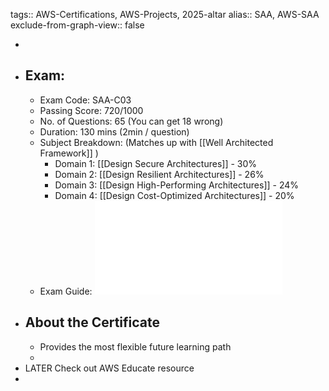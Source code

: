 tags:: AWS-Certifications, AWS-Projects, 2025-altar
alias:: SAA, AWS-SAA
exclude-from-graph-view:: false

-
- ## Exam:
	- Exam Code: SAA-C03
	- Passing Score: 720/1000
	- No. of Questions: 65 (You can get 18 wrong)
	- Duration: 130 mins (2min / question)
	- Subject Breakdown: (Matches up with [[Well Architected Framework]] )
		- Domain 1: [[Design Secure Architectures]] - 30%
		- Domain 2: [[Design Resilient Architectures]] - 26%
		- Domain 3: [[Design High-Performing Architectures]] - 24%
		- Domain 4: [[Design Cost-Optimized Architectures]] - 20%
	- Exam Guide: ![AWS-Certified-Solutions-Architect-Associate_Exam-Guide.pdf](../assets/AWS-Certified-Solutions-Architect-Associate_Exam-Guide_1709141842857_0.pdf)
- ## About the Certificate
	- Provides the most flexible future learning path
	-
- LATER Check out AWS Educate resource
-